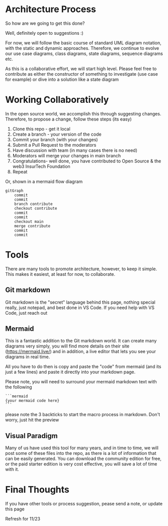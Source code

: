 # Architecture Process
So how are we going to get this done?

Well, definitely open to suggestions :) 

For now, we will follow the basic course of standard UML diagram notation, with the static and dynamic approaches.  Therefore, we continue to evolve our use case diagrams, class diagrams, state diagrams, sequence diagrams etc.

As this is a collaborative effort, we will start high level.  Please feel free to contribute as either the constructor of something to investigate (use case for example) or dive into a solution like a state diagram

# Working Collaboratively
In the open source world, we accomplish this through suggesting changes.  Therefore, to propose a change, follow these steps (its easy)
1. Clone this repo - get it local
2. Create a branch - your version of the code
3. Commit your branch (with your changes)
4. Submit a Pull Request to the moderators
5. Have discussion with team (in many cases there is no need)
6. Moderators will merge your changes in main branch
7. Congratulations- well done, you have contributed to Open Source & the web3 InsurTech Foundation
8. Repeat

Or, shown in a mermaid flow diagram

```mermaid
gitGraph
    commit
    commit
    branch contribute
    checkout contribute
    commit
    commit
    checkout main
    merge contribute
    commit
    commit
```

# Tools
There are many tools to promote architecture, however, to keep it simple.  This makes it easiest, at least for now, to collaborate.  
## Git markdown
Git markdown is the "secret" language behind this page, nothing special really, just notepad, and best done in VS Code.  If you need help with VS Code, just reach out

## Mermaid
This is a fantastic addition to the Git markdown world.  It can create many diagrams very simply, you will find more details on their site (https://mermaid.live/) and in addition, a live editor that lets you see your diagrams in real time.

All you have to do then is copy and paste the "code" from mermaid (and its just a few lines) and paste it directly into your markdown page.

Please note, you will need to surround your mermaid markdown text with the following

 ~~~
 ```mermaid
 {your mermaid code here}
 ```
 ~~~

 please note the 3 backticks to start the macro process in markdown.  Don't worry, just hit the preview

 ## Visual Paradigm
 Many of us have used this tool for many years, and in time to time, we will post some of these files into the repo, as there is a lot of information that can be easily generated.  You can download the community edition for free, or the paid starter edition is very cost effective, you will save a lot of time with it.

 # Final Thoughts
 If you have other tools or process suggestion, pease send a note, or update this page

 Refresh for 11/23
 